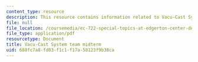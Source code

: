 ```yaml
---
content_type: resource
description: This resource contains information related to Vacu-Cast System team midterm.
file: null
file_location: /coursemedia/ec-722-special-topics-at-edgerton-center-developing-world-prosthetics-spring-2010/688fc7a8fd03f1c1f17a58123f9b38ca_MITEC_722S10_vacucast_mdtm.pdf
file_type: application/pdf
resourcetype: Document
title: Vacu-Cast System team midterm
uid: 688fc7a8-fd03-f1c1-f17a-58123f9b38ca
---
```

